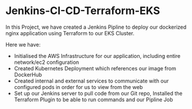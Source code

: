 # Jenkins-CI-CD-Terraform-EKS

In this Project, we have created a Jenkins Pipline to deploy our dockerized nginx application using Terraform to our EKS Cluster. 

Here we have:
 - Initialised the AWS Infrastructure for our application, including entire network/ec2 configuration
 - Created Kubernetes Deployment which references our image from DockerHub
 - Created internal and external services to communicate with our configured pods in order for us to view from the web
 - Set up our Jenkins server to pull code from our Git repo, Installed the Terraform Plugin to be able to run commands and our Pipline Job
